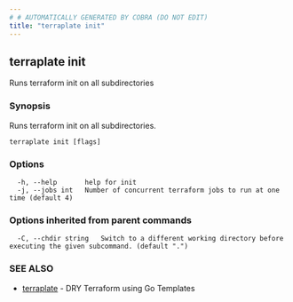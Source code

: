 ```yaml
---
# # AUTOMATICALLY GENERATED BY COBRA (DO NOT EDIT)
title: "terraplate init"
---
```

## terraplate init

Runs terraform init on all subdirectories

### Synopsis

Runs terraform init on all subdirectories.

```
terraplate init [flags]
```

### Options

```
  -h, --help       help for init
  -j, --jobs int   Number of concurrent terraform jobs to run at one time (default 4)
```

### Options inherited from parent commands

```
  -C, --chdir string   Switch to a different working directory before executing the given subcommand. (default ".")
```

### SEE ALSO

* [terraplate](terraplate.md)	 - DRY Terraform using Go Templates

